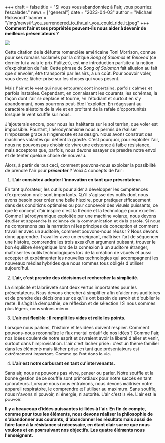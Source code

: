 +++
draft = false
title = "Si vous vous abandonniez à l'air, vous pourriez l’escalader."
news = ["general"]
date = "2023-04-03"
author = "Michael Rickwood"
banner = "/img/news/if_you_surrendered_to_the_air_you_could_ride_it.jpeg"
+++
**Comment l’air et ses propriétés peuvent-ils nous aider à devenir de meilleurs présentateurs ?**

![](/img/news/if_you_surrendered_to_the_air_you_could_ride_it.jpeg)

Cette citation de la défunte romancière américaine Toni Morrison, connue pour ses romans acclamés par la critique *Song of Solomon* et *Beloved* (ce dernier lui a valu le prix Pulitzer), est une introduction parfaite à la notion d'exploitation de l'air. Cette phrase de *Song of Solomon* fait allusion au fait que s'envoler, être transporté par les airs, a un coût. Pour pouvoir voler, vous devez lâcher prise sur les choses qui vous pèsent.

Mais l'air et le vent qui nous entourent sont incertains, parfois calmes et parfois instables. Cependant, en connaissant les courants, les schémas, la façon dont l'air se déplace et tourne, en l'étudiant et surtout en s'y abandonnant, nous pourrons peut-être l'exploiter. En réagissant au caractère aléatoire de la vie et en profitant de la rafale d'opportunités lorsque le vent souffle sur nous.

J'ajouterais encore, pour nous les habitants sur le sol terrien, que voler est impossible. Pourtant, l'aérodynamisme nous a permis de réaliser l'impossible grâce à l'ingéniosité et au design. Nous avons construit des machines volantes qui défient la gravité. C'est pourquoi, pour exploiter l'air, nous ne pouvons pas choisir de vivre une existence à faible résistance, mais acceptons que, parfois, nous devons essayer de prendre notre envol et de tenter quelque chose de nouveau.

Alors, à partir de tout ceci, comment pouvons-nous exploiter la possibilité de prendre l'air pour ***présenter*** ? Voici 4 concepts de l’air :

1. **L’air consiste à adopter l'innovation en tant que présentateur.**

En tant qu'orateur, les outils pour aider à développer les compétences d'expression orale sont importants. Qu'il s'agisse des outils dont nous avons besoin pour créer une belle histoire, pour pratiquer efficacement dans des conditions optimales ou pour concevoir des visuels puissants, ce que le concept d'air inspire c'est la théorie et la technologie pour exceller. Comme l'aérodynamique exploitée par une machine volante, nous devons étudier et apprendre la science de la communication et de la parole. Si nous ne comprenons pas la narration ni les principes de conception et comment travailler avec un auditoire, comment pouvons-nous réussir ? Nous devons donc apprendre. Travailler avec un enseignant, maîtriser l'art de séquencer une histoire, comprendre les trois axes d'un argument puissant, trouver le bon équilibre énergétique lors de la connexion à un auditoire étranger, maîtriser les outils technologiques lors de la création de visuels et aussi accepter et expérimenter les nouvelles technologies qui accompagnent les nouveaux médias hybrides que nous sommes tous obligés d'utiliser aujourd'hui.

2. **L’air, c'est prendre des décisions et rechercher la simplicité.**

La simplicité et la brièveté sont deux vertus importantes pour les présentateurs. Nous devons chercher à simplifier afin d'aider nos auditoires et de prendre des décisions sur ce qu'ils ont besoin de savoir et d'oublier le reste. Il s’agit là d’empathie, de réflexion et de sélection ! Si nous sommes plus légers, nous volons mieux.

3. **L'air est flexible : il remplit les vides et relie les points.**

Lorsque nous parlons, l'histoire et les idées doivent respirer. Comment pouvons-nous reconnaître le flux mental créatif de nos idées ? Comme l'air, nos idées coulent de notre esprit et devraient avoir la liberté d'aller et venir, surtout dans l'improvisation. L'air c'est lâcher prise : c'est un thème familier dans les éléments mais lâcher prise en tant que présentateurs est extrêmement important. Comme ça l’est dans la vie.

4. **L'air est notre carburant en tant qu’intervenants.**

Sans air, nous ne pouvons pas vivre, penser ou parler. Notre souffle et la bonne gestion de ce souffle sont primordiaux pour notre succès en tant qu'orateurs. Lorsque nous nous entraînons, nous devons maîtriser notre appareil respiratoire, le comprendre et l'utiliser au maximum. Sans souffle, nous n'avons ni pouvoir, ni énergie, ni autorité. L'air c'est la vie. L'air est le pouvoir.

**Il y a beaucoup d'idées puissantes ici liées à l'air. En fin de compte, comme pour tous les éléments, nous devons réaliser la philosophie de s'abandonner aux courants, d'abandonner les résultats mais aussi de faire face à la résistance si nécessaire, en étant clair sur ce que nous voulons et en poursuivant nos objectifs. Les quatre éléments nous l'enseignent.**